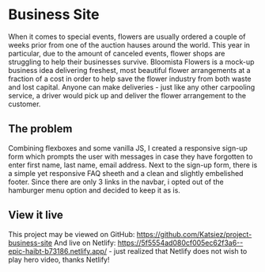 # Business Site

When it comes to special events, flowers are usually ordered a couple of weeks prior from one of the auction hauses around the world. This year in particular, due to the amount of canceled events, flower shops are struggling to help their businesses survive. Bloomista Flowers is a mock-up business idea delivering freshest, most beautiful flower arrangements at a fraction of a cost in order to help save the flower industry from both waste and lost capital. Anyone can make deliveries - just like any other carpooling service, a driver would pick up and deliver the flower arrangement to the customer.

## The problem

Combining flexboxes and some vanilla JS, I created a responsive sign-up form which prompts the user with messages in case they have forgotten to enter first name, last name, email address. Next to the sign-up form, there is a simple yet responsive FAQ sheeth and a clean and slightly embelished footer. Since there are only 3 links in the navbar, i opted out of the hamburger menu option and decided to keep it as is.

## View it live
This project may be viewed on GitHub: https://github.com/Katsiez/project-business-site
And live on Netlify: https://5f5554ad080cf005ec62f3a6--epic-haibt-b73186.netlify.app/ - just realized that Netlify does not wish to play hero video, thanks Netlify!
